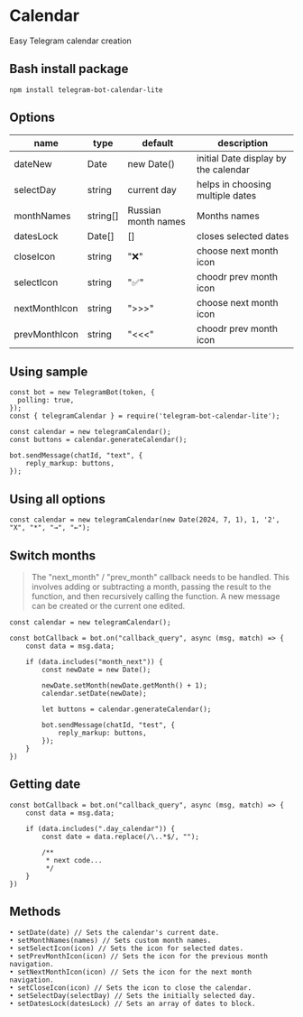 # Calendar

Easy Telegram calendar creation

## Bash install package

```
npm install telegram-bot-calendar-lite
```

## Options

| name          | type     | default             | description                          |
| ------------- | -------- | ------------------- | ------------------------------------ |
| dateNew       | Date     | new Date()          | initial Date display by the calendar |
| selectDay     | string   | current day         | helps in choosing multiple dates     |
| monthNames    | string[] | Russian month names | Months names                         |
| datesLock     | Date[]   | []                  | closes selected dates                |
| closeIcon     | string   | "❌"               | choose next month icon               |
| selectIcon    | string   | "✅"                | choodr prev month icon               |
| nextMonthIcon | string   | ">>>"               | choose next month icon               |
| prevMonthIcon | string   | "<<<"               | choodr prev month icon               |

## Using sample

```JS
const bot = new TelegramBot(token, {
  polling: true,
});
const { telegramCalendar } = require('telegram-bot-calendar-lite');

const calendar = new telegramCalendar();
const buttons = calendar.generateCalendar();

bot.sendMessage(chatId, "text", {
    reply_markup: buttons,
});
```

## Using all options

```JS
const calendar = new telegramCalendar(new Date(2024, 7, 1), 1, '2', "X", "*", "→", "←");
```

## Switch months

> The "next_month" / "prev_month" callback needs to be handled. This involves adding or subtracting a month, passing the result to the function, and then recursively calling the function. A new message can be created or the current one edited.

```JS
const calendar = new telegramCalendar();

const botCallback = bot.on("callback_query", async (msg, match) => {
    const data = msg.data;

    if (data.includes("month_next")) {
        const newDate = new Date();

        newDate.setMonth(newDate.getMonth() + 1);
        calendar.setDate(newDate);

        let buttons = calendar.generateCalendar();

        bot.sendMessage(chatId, "test", {
            reply_markup: buttons,
        });
    }
})
```

## Getting date

```JS
const botCallback = bot.on("callback_query", async (msg, match) => {
    const data = msg.data;

    if (data.includes(".day_calendar")) {
        const date = data.replace(/\..*$/, "");

        /**
         * next code...
         */
    }
})
```

## Methods

```JS
• setDate(date) // Sets the calendar's current date.
• setMonthNames(names) // Sets custom month names.
• setSelectIcon(icon) // Sets the icon for selected dates.
• setPrevMonthIcon(icon) // Sets the icon for the previous month navigation.
• setNextMonthIcon(icon) // Sets the icon for the next month navigation.
• setCloseIcon(icon) // Sets the icon to close the calendar.
• setSelectDay(selectDay) // Sets the initially selected day.
• setDatesLock(datesLock) // Sets an array of dates to block.

```